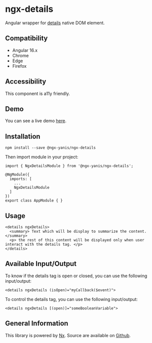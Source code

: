 # ngx-details

Angular wrapper for [details](https://developer.mozilla.org/en-US/docs/Web/HTML/Element/details) native DOM element.

## Compatibility

* Angular 16.x
* Chrome
* Edge
* Firefox

## Accessibility

This component is a11y friendly.

## Demo

You can see a live demo [here](https://ngx-yanis.netlify.app/ngx-details).

## Installation

```
npm install --save @ngx-yanis/ngx-details
```

Then import module in your project:

```
import { NgxDetailsModule } from '@ngx-yanis/ngx-details';

@NgModule({
  imports: [
    ...
    NgxDetailsModule
  ]
})
export class AppModule { }
```

## Usage

```
<details ngxDetails>
  <summary> Text which will be display to summarize the content. </summary>
  <p> the rest of this content will be displayed only when user interact with the details tag. </p>
</details>
```

## Available Input/Output

To know if the details tag is open or closed, you can use the following input/output:

```
<details ngxDetails (isOpen)="myCallback($event)">
```

To control the details tag, you can use the following input/output:

```
<details ngxDetails [(open)]="someBooleanVariable">
```

## General Information

This library is powered by [Nx](https://nx.dev/angular). Source are available
on [Github](https://github.com/yanis-git/ngx-yanis/tree/main/libs/ngx-details).
